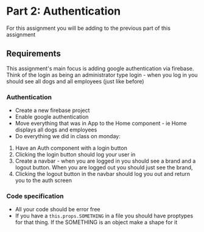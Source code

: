 # Part 2: Authentication

For this assignment you will be adding to the previous part of this assignment

## Requirements
This assignment's main focus is adding google authentication via firebase.  Think of the login as being an administrator type login - when you log in you should see all dogs and all employees (just like before)

### Authentication
* Create a new firebase project
* Enable google authentication
* Move everything that was in App to the Home component - ie Home displays all dogs and employees
* Do everything we did in class on monday:
1. Have an Auth component with a login button
1. Clicking the login button should log your user in
1.  Create a navbar - when you are logged in you should see a brand and a logout button.  When you are logged out you should just see the brand,
1. Clicking the logout button in the navbar should log you out and return you to the auth screen

### Code specification
- All your code should be error free
- If you have a `this.props.SOMETHING` in a file you should have proptypes for that thing. If the SOMETHING is an object make a shape for it